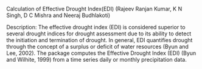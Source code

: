 Calculation of Effective Drought Index(EDI) (Rajeev Ranjan Kumar, K N Singh, D C Mishra and Neeraj Budhlakoti)

Description: The effective drought index (EDI) is considered superior to several drought indices for drought assessment due to its ability to detect the initiation and termination of drought. In general, EDI quantifies drought through the concept of a surplus or deficit of water resources (Byun and Lee, 2002). The package computes the Effective Drought Index (EDI) (Byun and Wilhite, 1999) from a time series daily or monthly precipitation data.
